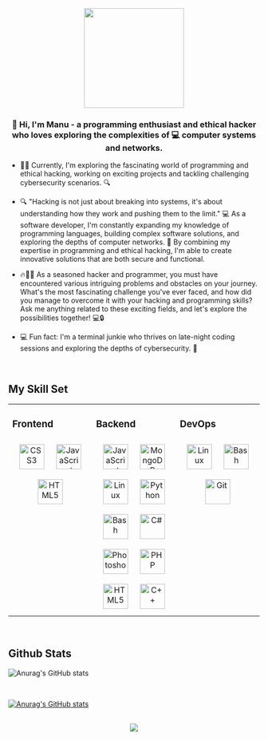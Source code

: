 <div align="center">
<img src="https://64.media.tumblr.com/46eddc8b4c6cdabe742682ba5a013dee/tumblr_mf4tf3x4gI1rpn9eno3_500.gifv" align="center" height="200" width="200" />
</div>  
  

### <div align="center">👋 Hi, I'm Manu - a programming enthusiast and ethical hacker who loves exploring the complexities of 💻 computer systems and networks.</div>  
  

- 👨‍💻 Currently, I'm exploring the fascinating world of programming and ethical hacking, working on exciting projects and tackling challenging cybersecurity scenarios. 🔍  
  

- 🔍 "Hacking is not just about breaking into systems, it's about understanding how they work and pushing them to the limit." 💻 As a software developer, I'm constantly expanding my knowledge of programming languages, building complex software solutions, and exploring the depths of computer networks. 🌟 By combining my expertise in programming and ethical hacking, I'm able to create innovative solutions that are both secure and functional.



  
  

- 🔥👨‍💻 As a seasoned hacker and programmer, you must have encountered various intriguing problems and obstacles on your journey. What's the most fascinating challenge you've ever faced, and how did you manage to overcome it with your hacking and programming skills? Ask me anything related to these exciting fields, and let's explore the possibilities together! 💻🔒  
  

- 💻 Fun fact: I'm a terminal junkie who thrives on late-night coding sessions and exploring the depths of cybersecurity. 🌌  
  

<br/>  

## My Skill Set  
<table><tr><td valign="top" width="33%">



### Frontend  
<div align="center">  
<a href="https://www.w3schools.com/css/" target="_blank"><img style="margin: 10px" src="https://profilinator.rishav.dev/skills-assets/css3-original-wordmark.svg" alt="CSS3" height="50" /></a>  
<a href="https://www.javascript.com/" target="_blank"><img style="margin: 10px" src="https://profilinator.rishav.dev/skills-assets/javascript-original.svg" alt="JavaScript" height="50" /></a>  
<a href="https://en.wikipedia.org/wiki/HTML5" target="_blank"><img style="margin: 10px" src="https://profilinator.rishav.dev/skills-assets/html5-original-wordmark.svg" alt="HTML5" height="50" /></a>  
</div>

</td><td valign="top" width="33%">

### Backend  
<div align="center">  
<a href="https://www.javascript.com/" target="_blank"><img style="margin: 10px" src="https://profilinator.rishav.dev/skills-assets/javascript-original.svg" alt="JavaScript" height="50" /></a>  
<a href="https://www.mongodb.com/" target="_blank"><img style="margin: 10px" src="https://profilinator.rishav.dev/skills-assets/mongodb-original-wordmark.svg" alt="MongoDB" height="50" /></a>  
<a href="https://www.linux.org/" target="_blank"><img style="margin: 10px" src="https://profilinator.rishav.dev/skills-assets/linux-original.svg" alt="Linux" height="50" /></a>  
<a href="https://www.python.org/" target="_blank"><img style="margin: 10px" src="https://profilinator.rishav.dev/skills-assets/python-original.svg" alt="Python" height="50" /></a>  
<a href="https://www.gnu.org/software/bash/" target="_blank"><img style="margin: 10px" src="https://profilinator.rishav.dev/skills-assets/gnu_bash-icon.svg" alt="Bash" height="50" /></a>  
<a href="https://docs.microsoft.com/en-us/dotnet/csharp/" target="_blank"><img style="margin: 10px" src="https://profilinator.rishav.dev/skills-assets/csharp-original.svg" alt="C#" height="50" /></a>  
<a href="https://www.adobe.com/in/products/photoshop.html" target="_blank"><img style="margin: 10px" src="https://profilinator.rishav.dev/skills-assets/photoshop-plain.svg" alt="Photoshop" height="50" /></a>  
<a href="https://www.php.net/" target="_blank"><img style="margin: 10px" src="https://profilinator.rishav.dev/skills-assets/php-original.svg" alt="PHP" height="50" /></a>  
<a href="https://en.wikipedia.org/wiki/HTML5" target="_blank"><img style="margin: 10px" src="https://profilinator.rishav.dev/skills-assets/html5-original-wordmark.svg" alt="HTML5" height="50" /></a>  
<a href="https://www.cplusplus.com/" target="_blank"><img style="margin: 10px" src="https://profilinator.rishav.dev/skills-assets/cplusplus-original.svg" alt="C++" height="50" /></a>  
</div>

</td><td valign="top" width="33%">



### DevOps  
<div align="center">  
<a href="https://www.linux.org/" target="_blank"><img style="margin: 10px" src="https://profilinator.rishav.dev/skills-assets/linux-original.svg" alt="Linux" height="50" /></a>  
<a href="https://www.gnu.org/software/bash/" target="_blank"><img style="margin: 10px" src="https://profilinator.rishav.dev/skills-assets/gnu_bash-icon.svg" alt="Bash" height="50" /></a>  
<a href="https://github.com/" target="_blank"><img style="margin: 10px" src="https://profilinator.rishav.dev/skills-assets/git-scm-icon.svg" alt="Git" height="50" /></a>  
</div>

</td></tr></table>  

<br/>  


## Github Stats  
![Anurag's GitHub stats](https://github-readme-stats.vercel.app/api?CH4CH4R34L5M00TH=anuraghazra&show_icons=true&theme=gruvbox)

<br/>  


 [![Anurag's GitHub stats](https://github-readme-stats.vercel.app/api?username=CH4CH4R34L5M00TH)](https://github.com/CH4CH4R34L5M00TH/github-readme-stats)

<br/>  

<div align="center">
<img src="https://komarev.com/ghpvc/?username=CH4CH4R34L5M00TH&&style=flat-square" align="center" />
</div>  
  

<br/>  

<div align="center"></div>
<br />
